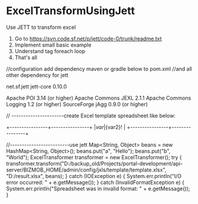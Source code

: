 # ExcelTransformUsingJett
Use JETT to transform excel

1. Go to https://svn.code.sf.net/p/jett/code-0/trunk/readme.txt
2. Implement small basic example
2. Understand tag foreach loop
3. That's all

//configuration add dependency maven or gradle below to pom.xml
//and all other dependency for jett

<dependency>
    <groupId>net.sf.jett</groupId>
    <artifactId>jett-core</artifactId>
    <version>0.10.0</version>
</dependency>

Apache POI 3.14 (or higher)
Apache Commons JEXL 2.1.1
Apache Commons Logging 1.2 (or higher)
SourceForge jAgg 0.9.0 (or higher)


// ----------------------create Excel template spreadsheet like below:

+----------------+----------------+
|${var}          |${var2}!        |
+----------------+----------------+


//-------------------------use jett
Map<String, Object> beans = new HashMap<String, Object>();
beans.put("a", "Hello");
beans.put("b", "World");
ExcelTransformer transformer = new ExcelTransformer();
try
{
    transformer.transform("D:/backup_old/Projects/portal-development/api-server/BIZMOB_HOME/admin/config/jxls/template/template.xlsx", "D:/result.xlsx", beans);
}
catch (IOException e)
{
   System.err.println("I/O error occurred: " + e.getMessage());
}
catch (InvalidFormatException e)
{
   System.err.println("Spreadsheet was in invalid format: " + e.getMessage());
}
